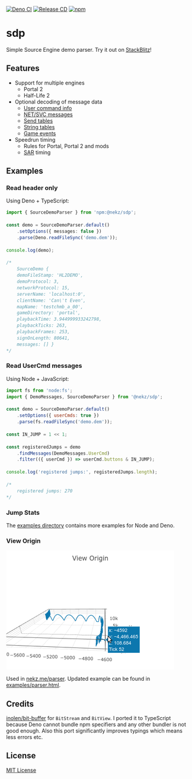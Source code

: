 [![Deno CI](https://github.com/NeKzor/sdp/actions/workflows/deno.yml/badge.svg)](https://github.com/NeKzor/sdp/actions/workflows/deno.yml)
[![Release CD](https://github.com/NeKzor/sdp/actions/workflows/release.yml/badge.svg)](https://github.com/NeKzor/sdp/actions/workflows/release.yml)
[![npm](https://img.shields.io/npm/v/@nekz/sdp?color=blue)](https://www.npmjs.com/package/@nekz/sdp)

# sdp

Simple Source Engine demo parser. Try it out on [StackBlitz]!

[StackBlitz]: https://stackblitz.com/edit/sdp-playground?file=main.mjs

## Features

- Support for multiple engines
  - Portal 2
  - Half-Life 2
- Optional decoding of message data
  - [User command info]
  - [NET/SVC messages]
  - [Send tables]
  - [String tables]
  - [Game events]
- Speedrun timing
  - Rules for Portal, Portal 2 and mods
  - [SAR] timing

[User command info]: https://nekz.me/dem/classes/usercmdinfo.html
[NET/SVC messages]: https://nekz.me/dem/classes/netsvc.html
[Send tables]: https://nekz.me/dem/classes/sendtable.html
[String tables]: https://nekz.me/dem/classes/stringtable.html
[Game events]: https://nekz.me/dem/classes/gameevent.html
[SAR]: https://sar.portal2.sr

## Examples

### Read header only

Using Deno + TypeScript:

```ts
import { SourceDemoParser } from 'npm:@nekz/sdp';

const demo = SourceDemoParser.default()
    .setOptions({ messages: false })
    .parse(Deno.readFileSync('demo.dem'));

console.log(demo);

/*
    SourceDemo {
    demoFileStamp: 'HL2DEMO',
    demoProtocol: 3,
    networkProtocol: 15,
    serverName: 'localhost:0',
    clientName: 'Can\'t Even',
    mapName: 'testchmb_a_00',
    gameDirectory: 'portal',
    playbackTime: 3.944999933242798,
    playbackTicks: 263,
    playbackFrames: 253,
    signOnLength: 80641,
    messages: [] }
*/
```

### Read UserCmd messages

Using Node + JavaScript:

```mjs
import fs from 'node:fs';
import { DemoMessages, SourceDemoParser } from '@nekz/sdp';

const demo = SourceDemoParser.default()
    .setOptions({ userCmds: true })
    .parse(fs.readFileSync('demo.dem'));

const IN_JUMP = 1 << 1;

const registeredJumps = demo
    .findMessages(DemoMessages.UserCmd)
    .filter(({ userCmd }) => userCmd.buttons & IN_JUMP);

console.log('registered jumps:', registeredJumps.length);

/*
    registered jumps: 270
*/
```

### Jump Stats

The [examples directory](./examples/) contains more examples for Node and Deno.

### View Origin

[![showcase.gif](showcase.gif)](https://nekz.me/parser)

Used in [nekz.me/parser](https://nekz.me/parser). Updated example can be found in [examples/parser.html](./examples/parser.html).

## Credits

[inolen/bit-buffer] for `BitStream` and `BitView`. I ported it to TypeScript because Deno cannot bundle npm specifiers
and any other bundler is not good enough. Also this port significantly improves typings which means less errors etc.

[inolen/bit-buffer]: https://github.com/inolen/bit-buffer

## License

[MIT License](./LICENSE)
